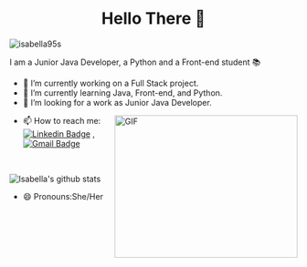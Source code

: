 <h1 align = "Center" >Hello There 👋 </h1>
<p align="left"> <img src="https://komarev.com/ghpvc/?username=Isabella95S" alt="isabella95s"  /> </p>

I am a Junior Java Developer, a Python and a Front-end student 📚

- 🔭 I’m currently working on a Full Stack project.
- 🌱 I’m currently learning Java, Front-end, and Python.
- 👯 I’m looking for a work as Junior Java Developer.

<img align="right" height="250" width="320" alt="GIF" src="https://www.ecosia.org/images?q=animated+image++software+developer+girl+with+short+hair#id=040CFE220A7F03AC37BD85EB90F4F4613442BA12" />

- 📫 How to reach me: [![Linkedin Badge](https://img.shields.io/badge/-LinkedIn-blue?style=flat-square&logo=Linkedin&logoColor=white&link=https://www.linkedin.com/in/isabella-de-sanctis-174a01141/)](https://www.linkedin.com/in/isabella-de-sanctis-174a01141/) , [![Gmail Badge](https://img.shields.io/badge/-Gmail-c14438?style=flat-square&logo=Gmail&logoColor=white&link=mailto:desanctisisabella95@gmail.com)](mailto:desanctisisabella95@gmail.com)

<br>
<p align="left" >
<img alt="Isabella's github stats" src="https://github-readme-stats.vercel.app/api?username=Isabella95S&include_all_commits=true&count_private=true&show_owner=true&show_icons=true"  > </p></p>

- 😄 Pronouns:She/Her

 
